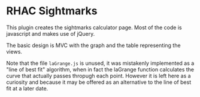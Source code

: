 # RHAC Sightmarks

This plugin creates the sightmarks calculator page.
Most of the code is javascript and makes use of jQuery.

The basic design is MVC with the graph and the table
representing the views.

Note that the file `laGrange.js` is unused, it was mistakenly
implemented as a "line of best fit" algorithm, when in fact
the laGrange function calculates the curve that actually
passes thropugh each point. However it is left here as a
curiosity and because it may be offered as an alternative
to the line of best fit at a later date.